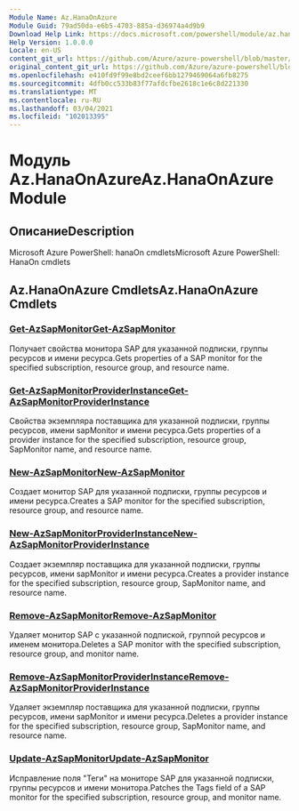 ```yaml
---
Module Name: Az.HanaOnAzure
Module Guid: 79ad50da-e6b5-4703-885a-d36974a4d9b9
Download Help Link: https://docs.microsoft.com/powershell/module/az.hanaonazure
Help Version: 1.0.0.0
Locale: en-US
content_git_url: https://github.com/Azure/azure-powershell/blob/master/src/HanaOnAzure/help/Az.HanaOnAzure.md
original_content_git_url: https://github.com/Azure/azure-powershell/blob/master/src/HanaOnAzure/help/Az.HanaOnAzure.md
ms.openlocfilehash: e410fd9f99e8bd2ceef6bb1279469064a6fb8275
ms.sourcegitcommit: 4dfb0cc533b83f77afdcfbe2618c1e6c8d221330
ms.translationtype: MT
ms.contentlocale: ru-RU
ms.lasthandoff: 03/04/2021
ms.locfileid: "102013395"
---
```

# <span data-ttu-id="40a5a-101">Модуль Az.HanaOnAzure</span><span class="sxs-lookup"><span data-stu-id="40a5a-101">Az.HanaOnAzure Module</span></span>
## <span data-ttu-id="40a5a-102">Описание</span><span class="sxs-lookup"><span data-stu-id="40a5a-102">Description</span></span>
<span data-ttu-id="40a5a-103">Microsoft Azure PowerShell: hanaOn cmdlets</span><span class="sxs-lookup"><span data-stu-id="40a5a-103">Microsoft Azure PowerShell: HanaOn cmdlets</span></span>

## <span data-ttu-id="40a5a-104">Az.HanaOnAzure Cmdlets</span><span class="sxs-lookup"><span data-stu-id="40a5a-104">Az.HanaOnAzure Cmdlets</span></span>
### [<span data-ttu-id="40a5a-105">Get-AzSapMonitor</span><span class="sxs-lookup"><span data-stu-id="40a5a-105">Get-AzSapMonitor</span></span>](Get-AzSapMonitor.md)
<span data-ttu-id="40a5a-106">Получает свойства монитора SAP для указанной подписки, группы ресурсов и имени ресурса.</span><span class="sxs-lookup"><span data-stu-id="40a5a-106">Gets properties of a SAP monitor for the specified subscription, resource group, and resource name.</span></span>

### [<span data-ttu-id="40a5a-107">Get-AzSapMonitorProviderInstance</span><span class="sxs-lookup"><span data-stu-id="40a5a-107">Get-AzSapMonitorProviderInstance</span></span>](Get-AzSapMonitorProviderInstance.md)
<span data-ttu-id="40a5a-108">Свойства экземпляра поставщика для указанной подписки, группы ресурсов, имени sapMonitor и имени ресурса.</span><span class="sxs-lookup"><span data-stu-id="40a5a-108">Gets properties of a provider instance for the specified subscription, resource group, SapMonitor name, and resource name.</span></span>

### [<span data-ttu-id="40a5a-109">New-AzSapMonitor</span><span class="sxs-lookup"><span data-stu-id="40a5a-109">New-AzSapMonitor</span></span>](New-AzSapMonitor.md)
<span data-ttu-id="40a5a-110">Создает монитор SAP для указанной подписки, группы ресурсов и имени ресурса.</span><span class="sxs-lookup"><span data-stu-id="40a5a-110">Creates a SAP monitor for the specified subscription, resource group, and resource name.</span></span>

### [<span data-ttu-id="40a5a-111">New-AzSapMonitorProviderInstance</span><span class="sxs-lookup"><span data-stu-id="40a5a-111">New-AzSapMonitorProviderInstance</span></span>](New-AzSapMonitorProviderInstance.md)
<span data-ttu-id="40a5a-112">Создает экземпляр поставщика для указанной подписки, группы ресурсов, имени sapMonitor и имени ресурса.</span><span class="sxs-lookup"><span data-stu-id="40a5a-112">Creates a provider instance for the specified subscription, resource group, SapMonitor name, and resource name.</span></span>

### [<span data-ttu-id="40a5a-113">Remove-AzSapMonitor</span><span class="sxs-lookup"><span data-stu-id="40a5a-113">Remove-AzSapMonitor</span></span>](Remove-AzSapMonitor.md)
<span data-ttu-id="40a5a-114">Удаляет монитор SAP с указанной подпиской, группой ресурсов и именем монитора.</span><span class="sxs-lookup"><span data-stu-id="40a5a-114">Deletes a SAP monitor with the specified subscription, resource group, and monitor name.</span></span>

### [<span data-ttu-id="40a5a-115">Remove-AzSapMonitorProviderInstance</span><span class="sxs-lookup"><span data-stu-id="40a5a-115">Remove-AzSapMonitorProviderInstance</span></span>](Remove-AzSapMonitorProviderInstance.md)
<span data-ttu-id="40a5a-116">Удаляет экземпляр поставщика для указанной подписки, группы ресурсов, имени sapMonitor и имени ресурса.</span><span class="sxs-lookup"><span data-stu-id="40a5a-116">Deletes a provider instance for the specified subscription, resource group, SapMonitor name, and resource name.</span></span>

### [<span data-ttu-id="40a5a-117">Update-AzSapMonitor</span><span class="sxs-lookup"><span data-stu-id="40a5a-117">Update-AzSapMonitor</span></span>](Update-AzSapMonitor.md)
<span data-ttu-id="40a5a-118">Исправление поля "Теги" на мониторе SAP для указанной подписки, группы ресурсов и имени монитора.</span><span class="sxs-lookup"><span data-stu-id="40a5a-118">Patches the Tags field of a SAP monitor for the specified subscription, resource group, and monitor name.</span></span>

